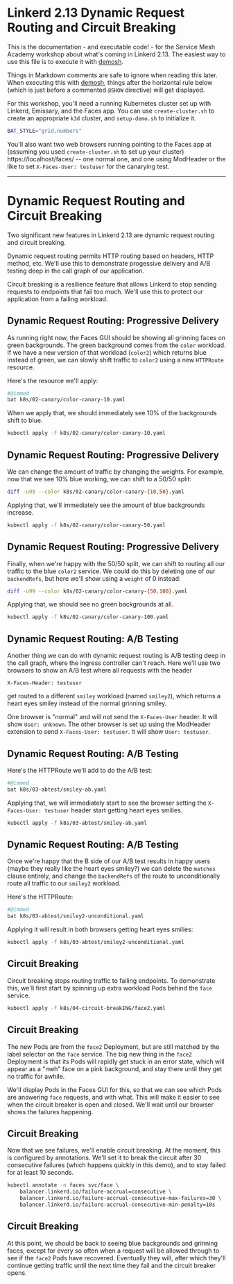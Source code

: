 # Linkerd 2.13 Dynamic Request Routing and Circuit Breaking

This is the documentation - and executable code! - for the Service Mesh
Academy workshop about what's coming in Linkerd 2.13. The easiest way to use
this file is to execute it with [demosh].

Things in Markdown comments are safe to ignore when reading this later. When
executing this with [demosh], things after the horizontal rule below (which
is just before a commented `@SHOW` directive) will get displayed.

[demosh]: https://github.com/BuoyantIO/demosh

For this workshop, you'll need a running Kubernetes cluster set up with
Linkerd, Emissary, and the Faces app. You can use `create-cluster.sh` to
create an appropriate `k3d` cluster, and `setup-demo.sh` to initialize it.

<!-- set -e >
<!-- @import demosh/check-requirements.sh -->
<!-- @import demosh/demo-tools.sh -->

<!-- @start_livecast -->

```bash
BAT_STYLE="grid,numbers"
```

You'll also want two web browsers running pointing to the Faces app at
(assuming you used `create-cluster.sh` to set up your cluster)
https://localhost/faces/ -- one normal one, and one using ModHeader or the
like to set `X-Faces-User: testuser` for the canarying test.

---
<!-- @SHOW -->

# Dynamic Request Routing and Circuit Breaking

Two significant new features in Linkerd 2.13 are dynamic request routing and
circuit breaking.

Dynamic request routing permits HTTP routing based on headers, HTTP method,
etc. We'll use this to demonstrate progessive delivery and A/B testing deep in
the call graph of our application.

Circuit breaking is a resilience feature that allows Linkerd to stop sending
requests to endpoints that fail too much. We'll use this to protect our
application from a failing workload.

<!-- @wait_clear -->

## Dynamic Request Routing: Progressive Delivery

As running right now, the Faces GUI should be showing all grinning faces on
green backgrounds. The green background comes from the `color` workload. If we
have a new version of that workload (`color2`) which returns blue instead of
green, we can slowly shift traffic to `color2` using a new `HTTPRoute`
resource.

Here's the resource we'll apply:

```bash
#@immed
bat k8s/02-canary/color-canary-10.yaml
```

When we apply that, we should immediately see 10% of the backgrounds shift to
blue.

```bash
kubectl apply -f k8s/02-canary/color-canary-10.yaml
```

<!-- @wait_clear -->

## Dynamic Request Routing: Progressive Delivery

We can change the amount of traffic by changing the weights. For example, now
that we see 10% blue working, we can shift to a 50/50 split:

```bash
diff -u99 --color k8s/02-canary/color-canary-{10,50}.yaml
```

Applying that, we'll immediately see the amount of blue backgrounds increase.

```bash
kubectl apply -f k8s/02-canary/color-canary-50.yaml
```

<!-- @wait_clear -->

## Dynamic Request Routing: Progressive Delivery

Finally, when we're happy with the 50/50 split, we can shift to routing all
our traffic to the blue `color2` service. We could do this by deleting one of
our `backendRefs`, but here we'll show using a `weight` of 0 instead:

```bash
diff -u99 --color k8s/02-canary/color-canary-{50,100}.yaml
```

Applying that, we should see no green backgrounds at all.

```bash
kubectl apply -f k8s/02-canary/color-canary-100.yaml
```

<!-- @wait_clear -->

## Dynamic Request Routing: A/B Testing

Another thing we can do with dynamic request routing is A/B testing deep in
the call graph, where the ingress controller can't reach. Here we'll use two
browsers to show an A/B test where all requests with the header

`X-Faces-Header: testuser`

get routed to a different `smiley` workload (named `smiley2`), which returns a
heart eyes smiley instead of the normal grinning smiley.

One browser is "normal" and will not send the `X-Faces-User` header. It will
show `User: unknown`. The other browser is set up using the ModHeader
extension to send `X-Faces-User: testuser`. It will show `User: testuser`.

<!-- @wait_clear -->

## Dynamic Request Routing: A/B Testing

Here's the HTTPRoute we'll add to do the A/B test:

```bash
#@immed
bat k8s/03-abtest/smiley-ab.yaml
```

Applying that, we will immediately start to see the browser setting the
`X-Faces-User: testuser` header start getting heart eyes smilies.

```bash
kubectl apply -f k8s/03-abtest/smiley-ab.yaml
```

<!-- @wait_clear -->

## Dynamic Request Routing: A/B Testing

Once we're happy that the B side of our A/B test results in happy users (maybe
they really like the heart eyes smiley?) we can delete the `matches` clause
entirely, and change the `backendRefs` of the route to unconditionally route
all traffic to our `smiley2` workload.

Here's the HTTPRoute:

```bash
#@immed
bat k8s/03-abtest/smiley2-unconditional.yaml
```

Applying it will result in both browsers getting heart eyes smilies:

```bash
kubectl apply -f k8s/03-abtest/smiley2-unconditional.yaml
```

<!-- @wait_clear -->

## Circuit Breaking

Circuit breaking stops routing traffic to failing endpoints. To demonstrate
this, we'll first start by spinning up extra workload Pods behind the `face`
service.

```bash
kubectl apply -f k8s/04-circuit-breakING/face2.yaml
```

<!-- @wait_clear -->

## Circuit Breaking

The new Pods are from the `face2` Deployment, but are still matched by the
label selector on the `face` service. The big new thing in the `face2`
Deployment is that its Pods will rapidly get stuck in an error state, which
will appear as a "meh" face on a pink background, and stay there until they
get no traffic for awhile.

We'll display Pods in the Faces GUI for this, so that we can see which Pods
are answering `face` requests, and with what. This will make it easier to see
when the circuit breaker is open and closed. We'll wait until our browser
shows the failures happening.

<!-- @wait_clear -->

## Circuit Breaking

Now that we see failures, we'll enable circuit breaking. At the moment, this
is configured by annotations. We'll set it to break the circuit after 30
consecutive failures (which happens quickly in this demo), and to stay failed
for at least 10 seconds.

```bash
kubectl annotate -n faces svc/face \
    balancer.linkerd.io/failure-accrual=consecutive \
    balancer.linkerd.io/failure-accrual-consecutive-max-failures=30 \
    balancer.linkerd.io/failure-accrual-consecutive-min-penalty=10s
```

<!-- @wait_clear -->

## Circuit Breaking

At this point, we should be back to seeing blue backgrounds and grinning
faces, except for every so often when a request will be allowed through to see
if the `face2` Pods have recovered. Eventually they will, after which they'll
continue getting traffic until the next time they fail and the circuit breaker
opens.

<!-- @wait_clear -->
